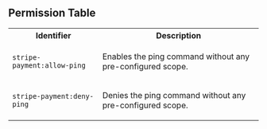 
## Permission Table 

<table>
<tr>
<th>Identifier</th>
<th>Description</th>
</tr>


<tr>
<td>

`stripe-payment:allow-ping`

</td>
<td>

Enables the ping command without any pre-configured scope.

</td>
</tr>

<tr>
<td>

`stripe-payment:deny-ping`

</td>
<td>

Denies the ping command without any pre-configured scope.

</td>
</tr>
</table>
